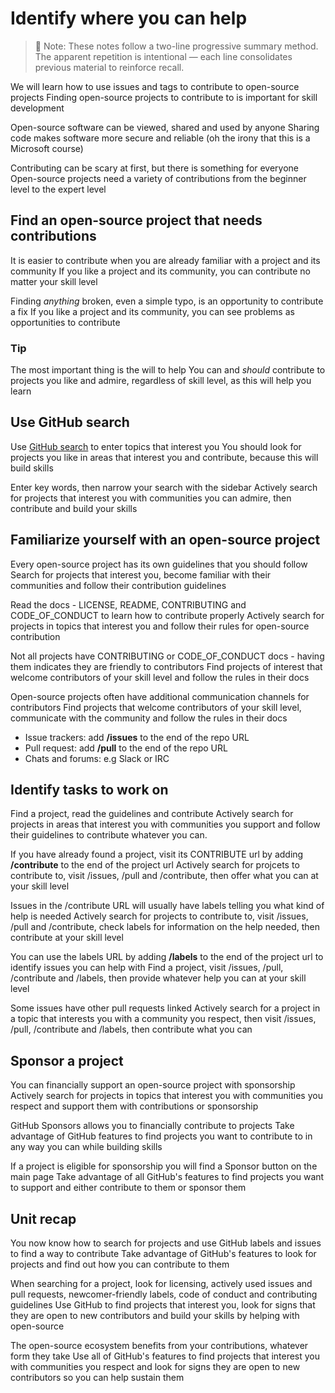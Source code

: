 # Identify where you can help

> 📘 Note: These notes follow a two-line progressive summary method.  
> The apparent repetition is intentional — each line consolidates previous material to reinforce recall.

We will learn how to use issues and tags to contribute to open-source projects
Finding open-source projects to contribute to is important for skill development

Open-source software can be viewed, shared and used by anyone
Sharing code makes software more secure and reliable (oh the irony that this is a Microsoft course)

Contributing can be scary at first, but there is something for everyone
Open-source projects need a variety of contributions from the beginner level to the expert level

## Find an open-source project that needs contributions

It is easier to contribute when you are already familiar with a project and its community
If you like a project and its community, you can contribute no matter your skill level

Finding *anything* broken, even a simple typo, is an opportunity to contribute a fix
If you like a project and its community, you can see problems as opportunities to contribute

### Tip

The most important thing is the will to help
You can and *should* contribute to projects you like and admire, regardless of skill level, as this will help you learn

## Use GitHub search

Use [GitHub search](https://github.com/search) to enter topics that interest you
You should look for projects you like in areas that interest you and contribute, because this will build skills

Enter key words, then narrow your search with the sidebar
Actively search for projects that interest you with communities you can admire, then contribute and build your skills

## Familiarize yourself with an open-source project

Every open-source project has its own guidelines that you should follow
Search for projects that interest you, become familiar with their communities and follow their contribution guidelines

Read the docs - LICENSE, README, CONTRIBUTING and CODE_OF_CONDUCT to learn how to contribute properly
Actively search for projects in topics that interest you and follow their rules for open-source contribution

Not all projects have CONTRIBUTING or CODE_OF_CONDUCT docs - having them indicates they are friendly to contributors
Find projects of interest that welcome contributors of your skill level and follow the rules in their docs

Open-source projects often have additional communication channels for contributors
Find projects that welcome contributors of your skill level, communicate with the community and follow the rules in their docs

- Issue trackers: add **/issues** to the end of the repo URL
- Pull request: add **/pull** to the end of the repo URL
- Chats and forums: e.g Slack or IRC

## Identify tasks to work on

Find a project, read the guidelines and contribute
Actively search for projects in areas that interest you with communities you support and follow their guidelines to contribute whatever you can.

If you have already found a project, visit its CONTRIBUTE url by adding **/contribute** to the end of the project url
Actively search for projcets to contribute to, visit /issues, /pull and /contribute, then offer what you can at your skill level

Issues in the /contribute URL will usually have labels telling you what kind of help is needed
Actively search for projects to contribute to, visit /issues, /pull and /contribute, check labels for information on the help needed, then contribute at your skill level

You can use the labels URL by adding **/labels** to the end of the project url to identify issues you can help with
Find a project, visit /issues, /pull, /contribute and /labels, then provide whatever help you can at your skill level

Some issues have other pull requests linked
Actively search for a project in a topic that interests you with a community you respect, then visit /issues, /pull, /contribute and /labels, then contribute what you can

## Sponsor a project

You can financially support an open-source project with sponsorship
Actively search for projects in topics that interest you with communities you respect and support them with contributions or sponsorship

GitHub Sponsors allows you to financially contribute to projects
Take advantage of GitHub features to find projects you want to contribute to in any way you can while building skills

If a project is eligible for sponsorship you will find a Sponsor button on the main page
Take advantage of all GitHub's features to find projects you want to support and either contribute to them or sponsor them

## Unit recap

You now know how to search for projects and use GitHub labels and issues to find a way to contribute
Take advantage of GitHub's features to look for projects and find out how you can contribute to them

When searching for a project, look for licensing, actively used issues and pull requests, newcomer-friendly labels, code of conduct and contributing guidelines
Use GitHub to find projects that interest you, look for signs that they are open to new contributors and build your skills by helping with open-source

The open-source ecosystem benefits from your contributions, whatever form they take
Use all of GitHub's features to find projects that interest you with communities you respect and look for signs they are open to new contributors so you can help sustain them

